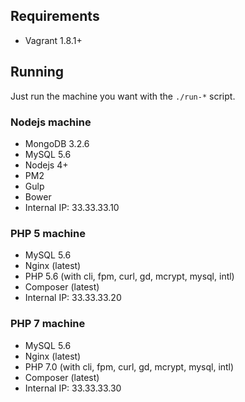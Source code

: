 ## Requirements

- Vagrant 1.8.1+

## Running

Just run the machine you want with the `./run-*` script.


### Nodejs machine

- MongoDB 3.2.6
- MySQL 5.6
- Nodejs 4+
- PM2
- Gulp
- Bower
- Internal IP: 33.33.33.10


### PHP 5 machine

- MySQL 5.6
- Nginx (latest)
- PHP 5.6 (with cli, fpm, curl, gd, mcrypt, mysql, intl)
- Composer (latest)
- Internal IP: 33.33.33.20


### PHP 7 machine

- MySQL 5.6
- Nginx (latest)
- PHP 7.0 (with cli, fpm, curl, gd, mcrypt, mysql, intl)
- Composer (latest)
- Internal IP: 33.33.33.30
